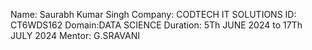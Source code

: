 Name: Saurabh Kumar Singh
Company: CODTECH IT SOLUTIONS
ID: CT6WDS162
Domain:DATA SCIENCE
Duration: 5Th JUNE 2024 to 17Th JULY 2024
Mentor: G.SRAVANI
